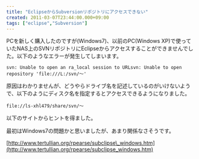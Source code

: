 ```yaml
---
title: "EclipseからSubversionリポジトリにアクセスできない"
created: 2011-03-07T23:44:00.000+09:00
tags: ["eclipse","Subversion"]
---
```

PCを新しく購入したのですが(Windows7)、以前のPC(Windows XP)で使っていたNAS上のSVNリポジトリにEclipseからアクセスすることができませんでした。以下のようなエラーが発生してしまいます。

```
svn: Unable to open an ra_local session to URLsvn: Unable to open repository 'file:///L:/svn/～'
```
<!--more-->
原因はわかりませんが、どうやらドライブ名を記述しているのがいけないようで、以下のようにディスク名を指定するとアクセスできるようになりました。

```
file://ls-xhl479/share/svn/～
```

以下のサイトからヒントを得ました。

最初はWindows7の問題かと思いましたが、あまり関係なさそうです。

[http://www.tertullian.org/rpearse/subclipse\_windows.htm](http://www.tertullian.org/rpearse/subclipse_windows.htm)
